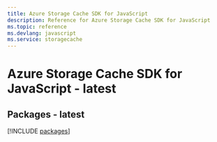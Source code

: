 ```yaml
---
title: Azure Storage Cache SDK for JavaScript
description: Reference for Azure Storage Cache SDK for JavaScript
ms.topic: reference
ms.devlang: javascript
ms.service: storagecache
---
```

# Azure Storage Cache SDK for JavaScript - latest
## Packages - latest
[!INCLUDE [packages](storage-cache-index.md)]

